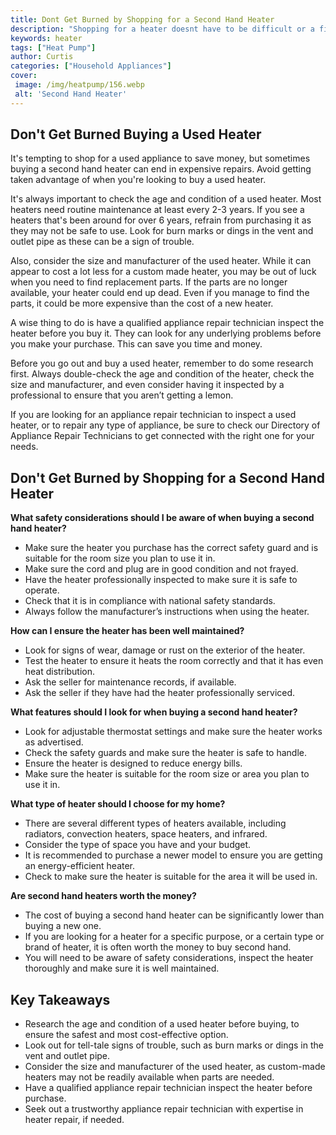 ```yaml
---
title: Dont Get Burned by Shopping for a Second Hand Heater
description: "Shopping for a heater doesnt have to be difficult or a financial burden Follow these tips to help make sure you get the right second-hand heater without getting burned"
keywords: heater
tags: ["Heat Pump"]
author: Curtis
categories: ["Household Appliances"]
cover: 
 image: /img/heatpump/156.webp
 alt: 'Second Hand Heater'
---
```

## Don't Get Burned Buying a Used Heater 
It's tempting to shop for a used appliance to save money, but sometimes buying a second hand heater can end in expensive repairs. Avoid getting taken advantage of when you're looking to buy a used heater. 

It's always important to check the age and condition of a used heater. Most heaters need routine maintenance at least every 2-3 years. If you see a heaters that's been around for over 6 years, refrain from purchasing it as they may not be safe to use. Look for burn marks or dings in the vent and outlet pipe as these can be a sign of trouble. 

Also, consider the size and manufacturer of the used heater. While it can appear to cost a lot less for a custom made heater, you may be out of luck when you need to find replacement parts. If the parts are no longer available, your heater could end up dead. Even if you manage to find the parts, it could be more expensive than the cost of a new heater. 

A wise thing to do is have a qualified appliance repair technician inspect the heater before you buy it. They can look for any underlying problems before you make your purchase. This can save you time and money. 

Before you go out and buy a used heater, remember to do some research first. Always double-check the age and condition of the heater, check the size and manufacturer, and even consider having it inspected by a professional to ensure that you aren’t getting a lemon. 

If you are looking for an appliance repair technician to inspect a used heater, or to repair any type of appliance, be sure to check our Directory of Appliance Repair Technicians to get connected with the right one for your needs.

## Don't Get Burned by Shopping for a Second Hand Heater

**What safety considerations should I be aware of when buying a second hand heater?** 
- Make sure the heater you purchase has the correct safety guard and is suitable for the room size you plan to use it in. 
- Make sure the cord and plug are in good condition and not frayed.
- Have the heater professionally inspected to make sure it is safe to operate.
- Check that it is in compliance with national safety standards. 
- Always follow the manufacturer’s instructions when using the heater.

**How can I ensure the heater has been well maintained?**
- Look for signs of wear, damage or rust on the exterior of the heater. 
- Test the heater to ensure it heats the room correctly and that it has even heat distribution.
- Ask the seller for maintenance records, if available. 
- Ask the seller if they have had the heater professionally serviced.

**What features should I look for when buying a second hand heater?**
- Look for adjustable thermostat settings and make sure the heater works as advertised. 
- Check the safety guards and make sure the heater is safe to handle.
- Ensure the heater is designed to reduce energy bills. 
- Make sure the heater is suitable for the room size or area you plan to use it in.

**What type of heater should I choose for my home?**
- There are several different types of heaters available, including radiators, convection heaters, space heaters, and infrared. 
- Consider the type of space you have and your budget. 
- It is recommended to purchase a newer model to ensure you are getting an energy-efficient heater. 
- Check to make sure the heater is suitable for the area it will be used in. 

**Are second hand heaters worth the money?**
- The cost of buying a second hand heater can be significantly lower than buying a new one. 
- If you are looking for a heater for a specific purpose, or a certain type or brand of heater, it is often worth the money to buy second hand. 
- You will need to be aware of safety considerations, inspect the heater thoroughly and make sure it is well maintained.

## Key Takeaways 
- Research the age and condition of a used heater before buying, to ensure the safest and most cost-effective option. 
- Look out for tell-tale signs of trouble, such as burn marks or dings in the vent and outlet pipe. 
- Consider the size and manufacturer of the used heater, as custom-made heaters may not be readily available when parts are needed. 
- Have a qualified appliance repair technician inspect the heater before purchase. 
- Seek out a trustworthy appliance repair technician with expertise in heater repair, if needed.
